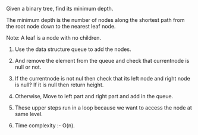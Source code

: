 Given a binary tree, find its minimum depth.

The minimum depth is the number of nodes along the shortest path from the root node down to the nearest leaf node.

Note: A leaf is a node with no children.

<!-- Approach -->

1. Use the data structure queue to add the nodes.

2. And remove the element from the queue and check that currentnode is null or not.

3. If the currentnode is not nul then check that its left node and right node is null?
   If it is null then return height.

4. Otherwise, Move to left part and right part and add in the queue.

5. These upper steps run in a loop because we want to access the node at same level.

6. Time complexity :- O(n).